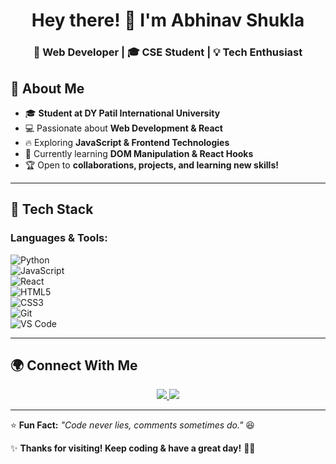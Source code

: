<h1 align="center">Hey there! 👋 I'm Abhinav Shukla</h1>  
<h3 align="center">🚀 Web Developer | 🎓 CSE Student | 💡 Tech Enthusiast</h3>  

## 🌟 About Me  
- 🎓 **Student at DY Patil International University**  
- 💻 Passionate about **Web Development & React**  
- 🔥 Exploring **JavaScript & Frontend Technologies**  
- 🎯 Currently learning **DOM Manipulation & React Hooks**  
- 🏆 Open to **collaborations, projects, and learning new skills!**  

---

## 🚀 Tech Stack  
### **Languages & Tools:**  
![Python](https://img.shields.io/badge/Python-FFD43B?style=for-the-badge&logo=python&logoColor=blue)  
![JavaScript](https://img.shields.io/badge/JavaScript-F7DF1E?style=for-the-badge&logo=javascript&logoColor=black)  
![React](https://img.shields.io/badge/React-61DAFB?style=for-the-badge&logo=react&logoColor=black)  
![HTML5](https://img.shields.io/badge/HTML5-E34F26?style=for-the-badge&logo=html5&logoColor=white)  
![CSS3](https://img.shields.io/badge/CSS3-1572B6?style=for-the-badge&logo=css3&logoColor=white)  
![Git](https://img.shields.io/badge/Git-F05032?style=for-the-badge&logo=git&logoColor=white)  
![VS Code](https://img.shields.io/badge/VS_Code-007ACC?style=for-the-badge&logo=visual-studio-code&logoColor=white)  

---

## 🌍 Connect With Me  
<p align="center">
  <a href="https://github.com/ayushabhinav19" target="_blank">
    <img src="https://img.shields.io/badge/GitHub-000000?style=for-the-badge&logo=github&logoColor=white" />
  </a>
  <a href="https://www.linkedin.com/in/abhinav-shukla-y4798/" target="_blank">
    <img src="https://img.shields.io/badge/LinkedIn-0077B5?style=for-the-badge&logo=linkedin&logoColor=white" />
  </a>
</p>  

---

⭐ **Fun Fact:** *"Code never lies, comments sometimes do."* 😆  

✨ **Thanks for visiting! Keep coding & have a great day!** 🚀💙  







